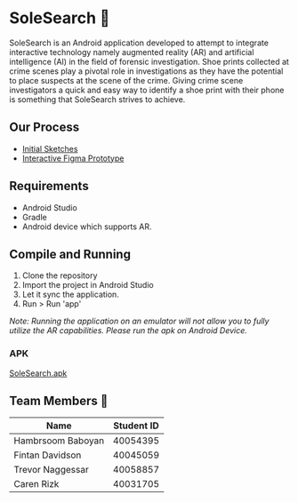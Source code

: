 # SoleSearch :mag_right:
SoleSearch is an Android application developed to attempt to integrate interactive technology namely augmented reality (AR) 
and artificial intelligence (AI) in the field of forensic investigation. Shoe prints collected at crime scenes play a pivotal role 
in investigations as they have the potential to place suspects at the scene of the crime. Giving crime scene investigators a quick and easy way to identify a shoe print with their phone is something that SoleSearch strives to achieve.

## Our Process
- [Initial Sketches](https://drive.google.com/file/d/1MloXdvhYurrsXEMxdIuRhPk6Bq7qmFPP/view?usp=sharing)
- [Interactive Figma Prototype](https://www.figma.com/proto/9u4p4v7zWmakrTl72J0Hqo/SOEN-357-Project?node-id=5%3A0&scaling=scale-down)

## Requirements
- Android Studio
- Gradle
- Android device which supports AR.

## Compile and Running
1. Clone the repository
2. Import the project in Android Studio
3. Let it sync the application.
4. Run > Run 'app' </br>

*Note: Running the application on an emulator will not allow you to fully utilize the AR capabilities. Please run the apk 
on Android Device.*

### APK
[SoleSearch.apk](https://drive.google.com/file/d/1RvSUTtWP5-b2h0QdeeOsFv6n9bGMLf0W/view?usp=sharing)

## Team Members 👥
| Name          | Student ID    |
| ------------- |:-------------:|
|  Hambrsoom Baboyan | 40054395 |
|  Fintan Davidson | 40045059 |
| Trevor Naggessar | 40058857 |
| Caren Rizk | 40031705 |
